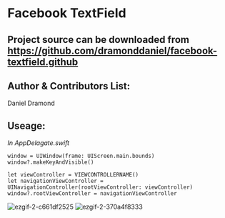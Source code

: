 Facebook TextField
==================

Project source can be downloaded from https://github.com/dramonddaniel/facebook-textfield.github
---

Author & Contributors List:
-----------
Daniel Dramond

Useage:
-----------
*In AppDelagate.swift*
```
window = UIWindow(frame: UIScreen.main.bounds)
window?.makeKeyAndVisible()

let viewController = VIEWCONTROLLERNAME()
let navigationViewController = UINavigationController(rootViewController: viewController)
window?.rootViewController = navigationViewController
```
![ezgif-2-c661df2525](https://user-images.githubusercontent.com/19694636/31903404-e34749fc-b81f-11e7-9c53-1886106425aa.gif) ![ezgif-2-370a4f8333](https://user-images.githubusercontent.com/19694636/31903455-0deabd6a-b820-11e7-9177-d0f74a8e3bbf.gif)



